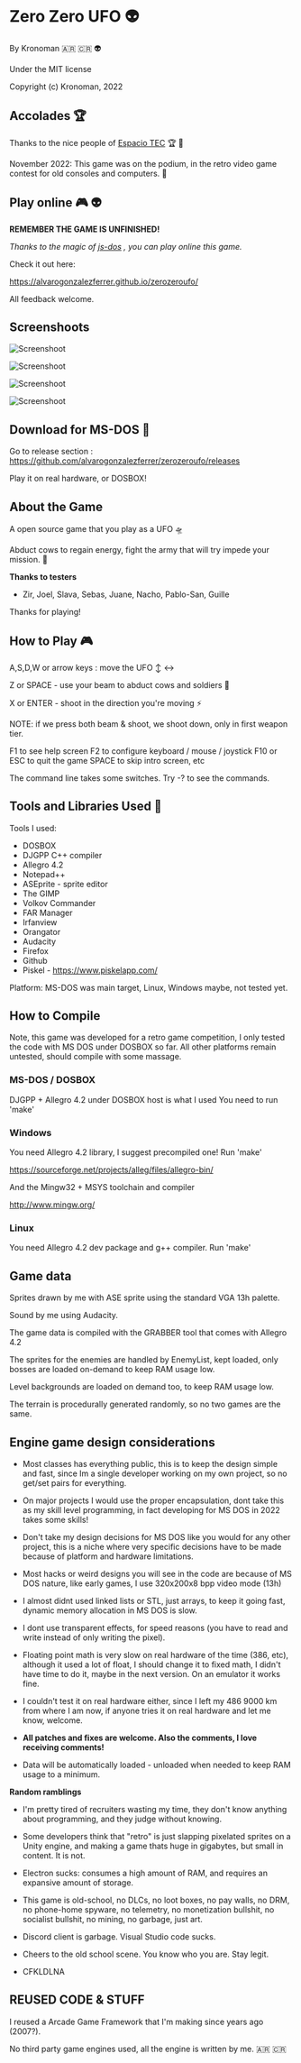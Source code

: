 # Zero Zero UFO 👽

By Kronoman 🇦🇷 🇨🇷 👽

Under the MIT license

Copyright (c) Kronoman, 2022

## Accolades :trophy:

Thanks to the nice people of [Espacio TEC](https://espaciotec.com.ar/) :trophy: :3rd_place_medal:

November 2022: This game was on the podium, in the retro video game contest for old consoles and computers. :3rd_place_medal:

## Play online 🎮 👽

**REMEMBER THE GAME IS UNFINISHED!** 

*Thanks to the magic of [js-dos](https://js-dos.com/) , you can play online this game.*

Check it out here:

https://alvarogonzalezferrer.github.io/zerozeroufo/

All feedback welcome. 

## Screenshoots

![Screenshoot](/docs/screen1.jpg)

![Screenshoot](/docs/screen2.jpg)

![Screenshoot](/docs/screen3.jpg)

![Screenshoot](/docs/screen4.jpg)

## Download for MS-DOS 💾

Go to release section : https://github.com/alvarogonzalezferrer/zerozeroufo/releases

Play it on real hardware, or DOSBOX!

## About the Game

A open source game that you play as a UFO 🛸

Abduct cows to regain energy, fight the army that will try impede your mission. 🐄

**Thanks to testers**

* Zir, Joel, Slava, Sebas, Juane, Nacho, Pablo-San, Guille

Thanks for playing!


## How to Play 🎮

A,S,D,W or arrow keys : move the UFO ↕️ ↔️

Z or SPACE - use your beam to abduct cows and soldiers 🐄 

X or ENTER - shoot in the direction you're moving  ⚡

NOTE: if we press both beam & shoot, we shoot down, only in first weapon tier.

F1 to see help screen
F2 to configure keyboard / mouse / joystick
F10 or ESC to quit the game
SPACE to skip intro screen, etc

The command line takes some switches.
Try -? to see the commands.

## Tools and Libraries Used 🔧

Tools I used:

* DOSBOX
* DJGPP C++ compiler
* Allegro 4.2
* Notepad++
* ASEprite - sprite editor
* The GIMP
* Volkov Commander
* FAR Manager 
* Irfanview
* Orangator
* Audacity 
* Firefox
* Github
* Piskel - https://www.piskelapp.com/

Platform: MS-DOS was main target, Linux, Windows maybe, not tested yet.

## How to Compile

Note, this game was developed for a retro game competition, I only tested the code with MS DOS under DOSBOX so far.
All other platforms remain untested, should compile with some massage.

### MS-DOS / DOSBOX

DJGPP + Allegro 4.2 under DOSBOX host is what I used
You need to run 'make'

### Windows

You need Allegro 4.2 library, I suggest precompiled one!
Run 'make'

https://sourceforge.net/projects/alleg/files/allegro-bin/

And the Mingw32 + MSYS toolchain and compiler

http://www.mingw.org/

### Linux

You need Allegro 4.2 dev package and g++ compiler. Run 'make'


## Game data

Sprites drawn by me with ASE sprite using the standard VGA 13h palette.

Sound by me using Audacity.

The game data is compiled with the GRABBER tool that comes with Allegro 4.2

The sprites for the enemies are handled by EnemyList, kept loaded, only bosses are loaded on-demand to keep RAM usage low.

Level backgrounds are loaded on demand too, to keep RAM usage low.

The terrain is procedurally generated randomly, so no two games are the same.

## Engine game design considerations

* Most classes has everything public, this is to keep the design simple and fast, since Im a single developer working on my own project, so no get/set pairs for everything. 

* On major projects I would use the proper encapsulation, dont take this as my skill level programming, in fact developing for MS DOS in 2022 takes some skills!

* Don't take my design decisions for MS DOS like you would for any other project, this is a niche where very specific decisions have to be made because of platform and hardware limitations.

* Most hacks or weird designs you will see in the code are because of MS DOS nature, like early games, I use 320x200x8 bpp video mode (13h)

* I almost didnt used linked lists or STL, just arrays, to keep it going fast, dynamic memory allocation in MS DOS is slow.

* I dont use transparent effects, for speed reasons (you have to read and write instead of only writing the pixel).

* Floating point math is very slow on real hardware of the time (386, etc), although it used a lot of float, I should change it to fixed math, I didn't have time to do it, maybe in the next version. On an emulator it works fine.

* I couldn't test it on real hardware either, since I left my 486 9000 km from where I am now, if anyone tries it on real hardware and let me know, welcome.

* **All patches and fixes are welcome. Also the comments, I love receiving comments!**

* Data will be automatically loaded - unloaded when needed to keep RAM usage to a minimum.

**Random ramblings**

* I'm pretty tired of recruiters wasting my time, they don't know anything about programming, and they judge without knowing. 

* Some developers think that "retro" is just slapping pixelated sprites on a Unity engine, and making a game thats huge in gigabytes, but small in content. It is not. 

* Electron sucks: consumes a high amount of RAM, and requires an expansive amount of storage.

* This game is old-school, no DLCs, no loot boxes, no pay walls, no DRM, no phone-home spyware, no telemetry, no monetization bullshit, no socialist bullshit, no mining, no garbage, just art.

* Discord client is garbage. Visual Studio code sucks. 

* Cheers to the old school scene. You know who you are. Stay legit.

* CFKLDLNA

## REUSED CODE & STUFF

I reused a Arcade Game Framework that I'm making since years ago (2007?).

No third party game engines used, all the engine is written by me. 🇦🇷 🇨🇷


